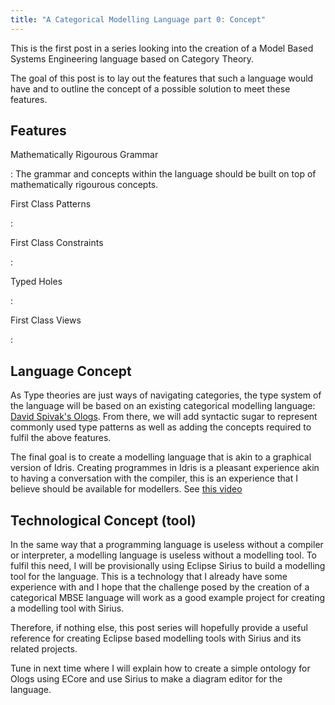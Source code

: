 ```yaml
---
title: "A Categorical Modelling Language part 0: Concept"
---
```


This is the first post in a series looking into the creation of a Model Based Systems Engineering language based on Category Theory.

The goal of this post is to lay out the features that such a language would have and to outline the concept of a possible solution to meet these features.

Features
--------

Mathematically Rigourous Grammar

 : The grammar and concepts within the language should be built on top of mathematically rigourous concepts. 
 
First Class Patterns

 : 

First Class Constraints

 :

Typed Holes

 :

First Class Views

 :

Language Concept
----------------

As Type theories are just ways of navigating categories, the type system of the language will be based on an existing categorical modelling language: [David Spivak's Ologs](https://journals.plos.org/plosone/article?id=10.1371/journal.pone.0024274). From there, we will add syntactic sugar to represent commonly used type patterns as well as adding the concepts required to fulfil the above features.

The final goal is to create a modelling language that is akin to a graphical version of Idris. Creating programmes in Idris is a pleasant experience akin to having a conversation with the compiler, this is an experience that I believe should be available for modellers. See [this video](https://youtu.be/X36ye-1x_HQ)

Technological Concept (tool)
----------------------------

In the same way that a programming language is useless without a compiler or interpreter, a modelling language is useless without a modelling tool. To fulfil this need, I will be provisionally using Eclipse Sirius to build a modelling tool for the language. This is a technology that I already have some experience with and I hope that the challenge posed by the creation of a categorical MBSE language will work as a good example project for creating a modelling tool with Sirius.

Therefore, if nothing else, this post series will hopefully provide a useful reference for creating Eclipse based modelling tools with Sirius and its related projects.

Tune in next time where I will explain how to create a simple ontology for Ologs using ECore and use Sirius to make a diagram editor for the language.
